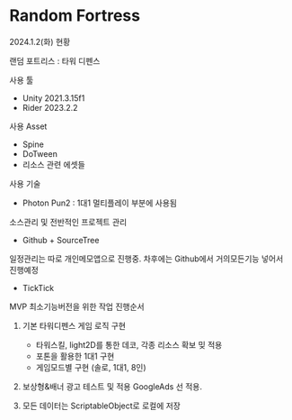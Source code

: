 # Random Fortress

2024.1.2(화) 현황

랜덤 포트리스 : 타워 디펜스

사용 툴
- Unity 2021.3.15f1
- Rider 2023.2.2

사용 Asset
- Spine
- DoTween
- 리소스 관련 에셋들

사용 기술
- Photon Pun2 : 1대1 멀티플레이 부분에 사용됨

소스관리 및 전반적인 프로젝트 관리
- Github + SourceTree
  
일정관리는 따로 개인메모앱으로 진행중. 차후에는 Github에서 거의모든기능 넣어서 진행예정
- TickTick 


MVP 최소기능버전을 위한 작업 진행순서
1. 기본 타워디펜스 게임 로직 구현
    - 타워스킬, light2D를 통한 데코, 각종 리소스 확보 밎 적용
    - 포톤을 활용한 1대1 구현
    - 게임모드별 구현 (솔로, 1대1, 8인)
    
2. 보상형&배너 광고 테스트 및 적용 GoogleAds 선 적용.

3. 모든 데이터는 ScriptableObject로 로컬에 저장
    



